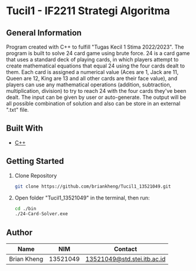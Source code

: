 # Tucil1 - IF2211 Strategi Algoritma

## General Information
Program created with C++ to fulfill "Tugas Kecil 1 Stima 2022/2023". The program is built to solve 24 card game using brute force. 24 is a card game that uses a standard deck of playing cards, 
in which players attempt to create mathematical equations that equal 24 using the four cards dealt to them. Each card is assigned a numerical value (Aces are 1, Jack are 11, Queen are 12, King are 13 and all other cards are their face value), 
and players can use any mathematical operations (addition, subtraction, multiplication, division) to try to reach 24 with the four cards they've been dealt. The input can be given by user or auto-generate. 
The output will be all possible combination of solution and also can be store in an external ".txt" file.

## Built With
* [C++](https://isocpp.org/)

## Getting Started
1. Clone Repository
   ```sh
   git clone https://github.com/briankheng/Tucil1_13521049.git
   ```
2. Open folder "Tucil1_13521049" in the terminal, then run:
   ```sh
   cd ./bin
   ./24-Card-Solver.exe
   ```
## Author
| Name  | NIM | Contact
| ------------- | ------------- | ------------- |
| Brian Kheng  |  13521049  |   13521049@std.stei.itb.ac.id
